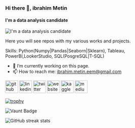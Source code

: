 ### Hi there 👋, ibrahim Metin
#### I'm a data analysis candidate
![I'm a data analysis candidate]([https://arturssmirnovs.github.io/github-profile-readme-generator/images/banner.png](https://github.com/ibrahimmetinn/ibrahimmetinn/issues/1#issue-2275342109))

Here you will see repos with my various works and projects. 

Skills: Python(Numpy|Pandas|Seaborn|Sklearn), Tableau, PowerBI,LookerStudio, SQL(PosgreSQL|T-SQL)

- 🔭 I’m currently working on this page. 
- 📫 How to reach me: ibrahim.metin.eem@gmail.com 


[<img src='https://cdn.jsdelivr.net/npm/simple-icons@3.0.1/icons/github.svg' alt='github' height='40'>](https://github.com/https://github.com/ibrahimmetinn)  [<img src='https://cdn.jsdelivr.net/npm/simple-icons@3.0.1/icons/linkedin.svg' alt='linkedin' height='40'>](https://www.linkedin.com/in/https://www.linkedin.com/in/ibrahimmetinn//)  [<img src='https://cdn.jsdelivr.net/npm/simple-icons@3.0.1/icons/twitter.svg' alt='twitter' height='40'>](https://twitter.com/https://twitter.com/Matinaslan)  [<img src='https://cdn.jsdelivr.net/npm/simple-icons@3.0.1/icons/icloud.svg' alt='website' height='40'>](https://ibrahimmetiin.blogspot.com/)  [<img src='https://cdn.jsdelivr.net/npm/simple-icons@3.0.1/icons/kaggle.svg' alt='kaggle' height='40'>](https://www.kaggle.com/ibrahimmetin)  [<img src='https://cdn.jsdelivr.net/npm/simple-icons@3.0.1/icons/medium.svg' alt='medium' height='40'>](https://medium.com/@ibrahim.metin)  

[![trophy](https://github-profile-trophy.vercel.app/?username=https://github.com/ibrahimmetinn)](https://github.com/ryo-ma/github-profile-trophy)

![Vaunt Badge](https://api.vaunt.dev/v1/github/entities/https://github.com/ibrahimmetinn/contributions?format=svg&private=true)  

![GitHub streak stats](https://streak-stats.demolab.com/?user=https://github.com/ibrahimmetinn)  

